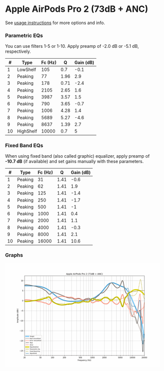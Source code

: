# Apple AirPods Pro 2 (73dB + ANC)
See [usage instructions](https://github.com/jaakkopasanen/AutoEq#usage) for more options and info.

### Parametric EQs
You can use filters 1-5 or 1-10. Apply preamp of -2.0 dB or -5.1 dB, respectively.

|   # | Type      |   Fc (Hz) |    Q |   Gain (dB) |
|-----|-----------|-----------|------|-------------|
|   1 | LowShelf  |       105 | 0.7  |        -0.1 |
|   2 | Peaking   |        77 | 1.96 |         2.9 |
|   3 | Peaking   |       178 | 0.71 |        -2.4 |
|   4 | Peaking   |      2105 | 2.65 |         1.6 |
|   5 | Peaking   |      3987 | 3.57 |         1.5 |
|   6 | Peaking   |       790 | 3.65 |        -0.7 |
|   7 | Peaking   |      1006 | 4.28 |         1.4 |
|   8 | Peaking   |      5689 | 5.27 |        -4.6 |
|   9 | Peaking   |      8637 | 1.39 |         2.7 |
|  10 | HighShelf |     10000 | 0.7  |         5   |

### Fixed Band EQs
When using fixed band (also called graphic) equalizer, apply preamp of **-10.7 dB** (if available) and set gains manually with these parameters.

|   # | Type    |   Fc (Hz) |    Q |   Gain (dB) |
|-----|---------|-----------|------|-------------|
|   1 | Peaking |        31 | 1.41 |        -0.6 |
|   2 | Peaking |        62 | 1.41 |         1.9 |
|   3 | Peaking |       125 | 1.41 |        -1.4 |
|   4 | Peaking |       250 | 1.41 |        -1.7 |
|   5 | Peaking |       500 | 1.41 |        -1   |
|   6 | Peaking |      1000 | 1.41 |         0.4 |
|   7 | Peaking |      2000 | 1.41 |         1.1 |
|   8 | Peaking |      4000 | 1.41 |        -0.3 |
|   9 | Peaking |      8000 | 1.41 |         2.1 |
|  10 | Peaking |     16000 | 1.41 |        10.6 |

### Graphs
![](./Apple%20AirPods%20Pro%202%20(73dB%20+%20ANC).png)
